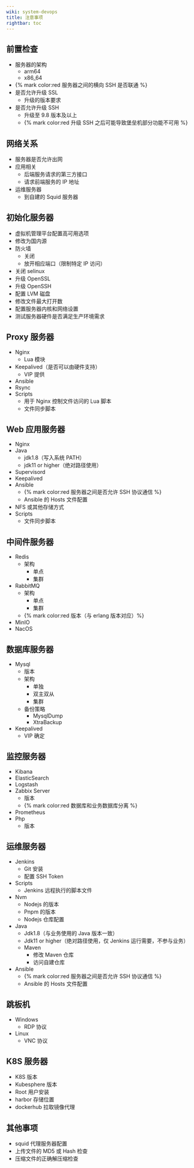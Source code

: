 ```yaml
---
wiki: system-devops
title: 注意事项
rightbar: toc
---
```


## 前置检查

- 服务器的架构
  - arm64
  - x86_64
- {% mark color:red 服务器之间的横向 SSH 是否联通 %}
- 是否允许升级 SSL
  - 升级的版本要求
- 是否允许升级 SSH
  - 升级至 9.8 版本及以上
  - {% mark color:red 升级 SSH 之后可能导致堡垒机部分功能不可用 %}

## 网络关系

- 服务器是否允许出网
- 应用相关
  - 后端服务请求的第三方接口
  - 请求前端服务的 IP 地址
- 运维服务器
  - 到自建的 Squid 服务器

## 初始化服务器

- 虚拟机管理平台配置高可用选项
- 修改为国内源
- 防火墙
  - 关闭
  - 放开相应端口（限制特定 IP 访问）
- 关闭 selinux
- 升级 OpenSSL
- 升级 OpenSSH
- 配置 LVM 磁盘
- 修改文件最大打开数
- 配置服务器内核和网络设置
- 测试服务器硬件是否满足生产环境需求

## Proxy 服务器

- Nginx
  - Lua 模块
- Keepalived（是否可以由硬件支持）
  - VIP 提供
- Ansible
- Rsync
- Scripts
  - 用于 Nginx 控制文件访问的 Lua 脚本
  - 文件同步脚本

## Web 应用服务器

- Nginx
- Java
  - jdk1.8（写入系统 PATH）
  - jdk11 or higher（绝对路径使用）
- Supervisord
- Keepalived
- Ansible
  - {% mark color:red 服务器之间是否允许 SSH 协议通信 %}
  - Ansible 的 Hosts 文件配置
- NFS 或其他存储方式
- Scripts
  - 文件同步脚本

## 中间件服务器

- Redis
  - 架构
    - 单点
    - 集群
- RabbitMQ
  - 架构
    - 单点
    - 集群
  - {% mark color:red 版本（与 erlang 版本对应）%}
- MinIO
- NacOS

## 数据库服务器

- Mysql
  - 版本
  - 架构
    - 单独
    - 双主双从
    - 集群
  - 备份策略
    - MysqlDump
    - XtraBackup
- Keepalived
  - VIP 确定

## 监控服务器

- Kibana
- ElasticSearch
- Logstash
- Zabbix Server
  - 版本
  - {% mark color:red 数据库和业务数据库分离 %}
- Prometheus
- Php
  - 版本

## 运维服务器

- Jenkins
  - Git 安装
  - 配置 SSH Token
- Scripts
  - Jenkins 远程执行的脚本文件
- Nvm
  - Nodejs 的版本
  - Pnpm 的版本
  - Nodejs 仓库配置
- Java
  - Jdk1.8（与业务使用的 Java 版本一致）
  - Jdk11 or higher（绝对路径使用，仅 Jenkins 运行需要，不参与业务）
  - Maven
    - 修改 Maven 仓库
    - 访问自建仓库
- Ansible
    - {% mark color:red 服务器之间是否允许 SSH 协议通信 %}
    - Ansible 的 Hosts 文件配置

## 跳板机

- Windows
  - RDP 协议
- Linux
  - VNC 协议

## K8S 服务器

- K8S 版本
- Kubesphere 版本
- Root 用户安装
- harbor 存储位置
- dockerhub 拉取镜像代理

## 其他事项

- squid 代理服务器配置
- 上传文件的 MD5 或 Hash 检查
- 压缩文件的正确解压缩检查
